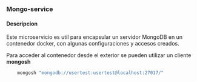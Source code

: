 ### Mongo-service

#### Descripcion
Este microservicio es util para encapsular un servidor MongoDB en un contenedor docker, con algunas configuraciones y accesos creados.

Para acceder al contenedor desde el exterior se pueden utilizar un cliente **mongosh**

```sh
    mongosh "mongodb://usertest:usertest@localhost:27017/"
```